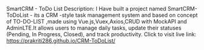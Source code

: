 SmartCRM - ToDo List
Description:
I Have built a project named SmartCRM-ToDoList - its a CRM -style task management system and based on concept of TO-DO-LIST ,made using Vue.js,Vuex,Axios,CRUD with MockAPI and AdminLTE.It allows users to manage daily tasks, update their statuses (Pending, In Progress, Closed), and track productivity. 
Click to visit  live link: https://prakriti286.github.io/CRM-ToDoList/
